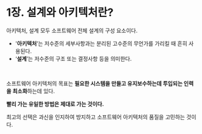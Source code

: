 # 1장. 설계와 아키텍처란?

아키텍처, 설계 모두 소프트웨어 전체 설계의 구성 요소이다.
- '**아키텍처**’는 저수준의 세부사항과는 분리된 고수준의 무언가를 가리킬 때 흔히 사용된다.
- ‘**설계**’는 저수준의 구조 또는 결정사항 등을 의미한다.

<br>

소프트웨어 아키텍처의 목표는 **필요한 시스템을 만들고 유지보수하는데 투입되는 인력을 최소화**하는데 있다.    

**빨리 가는 유일한 방법은 제대로 가는 것이다.**

최고의 선택은 과신을 인지하여 방지하고 소프트웨어 아키텍처의 품질을 고민하는 것이다.
